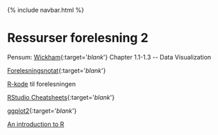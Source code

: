 {% include navbar.html %}

# Ressurser forelesning 2

Pensum: [Wickham](https://r4ds.hadley.nz/intro){:target='_blank_'} Chapter 1.1-1.3 -- Data Visualization

[Forelesningsnotat](/forelesninger/SOK-1004_Forelesning_2_h24.pdf){:target='_blank_'}

[R-kode](/forelesninger/SOK-1004_Forelesning_2_h24.R) til forelesningen

[RStudio Cheatsheets](https://www.rstudio.com/resources/cheatsheets/){:target='_blank_'}

[ggplot2](https://ggplot2.tidyverse.org/index.html){:target='_blank_'}

[An introduction to R](https://cran.r-project.org/doc/manuals/r-release/R-intro.pdf)


